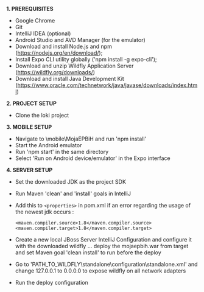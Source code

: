 **1. PREREQUISITES**
- Google Chrome
- Git
- IntelliJ IDEA (optional)
- Android Studio and AVD Manager (for the emulator)
- Download and install Node.js and npm (https://nodejs.org/en/download/);
- Install Expo CLI utility globally ('npm install -g expo-cli');
- Download and unzip Wildfly Application Server (https://wildfly.org/downloads/)
- Download and install Java Development Kit (https://www.oracle.com/technetwork/java/javase/downloads/index.html)

**2. PROJECT SETUP**
- Clone the loki project

**3. MOBILE SETUP**
- Navigate to \mobile\MojaEPBiH and run 'npm install'
- Start the Android emulator
- Run 'npm start' in the same directory
- Select 'Run on Android device/emulator' in the Expo interface

**4. SERVER SETUP**
- Set the downloaded JDK as the project SDK
- Run Maven 'clean' and 'install' goals in IntelliJ
- Add this to `<properties>` in pom.xml if an error regarding the usage of the newest jdk occurs :

    `<maven.compiler.source>1.8</maven.compiler.source>`
    `<maven.compiler.target>1.8</maven.compiler.target>`
- Create a new local JBoss Server IntelliJ Configuration and configure it with the downloaded wildfly ... deploy the mojaepbih.war from target and set Maven goal 'clean install' to run before the deploy
- Go to 'PATH_TO_WILDFLY\standalone\configuration\standalone.xml' and change 127.0.0.1 to 0.0.0.0 to expose wildfly on all network adapters
- Run the deploy configuration


